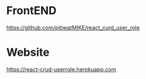 # FrontEND
https://github.com/pitiwatMIKE/react_curd_user_role

# Website
https://react-crud-userrole.herokuapp.com
